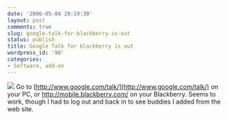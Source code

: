 ```yaml
---
date: '2006-05-04 20:19:30'
layout: post
comments: true
slug: google-talk-for-blackberry-is-out
status: publish
title: Google Talk for blackberry is out
wordpress_id: '98'
categories:
- Software, add-on
---
```


[![](http://www.google.com/talk/images/client.gif)](http://www.google.com/talk/)
Go to [http://www.google.com/talk/](http://www.google.com/talk/) on your PC, or http://mobile.blackberry.com/ on your Blackberry. Seems to work, though I had to log out and back in to see buddies I added from the web site.
